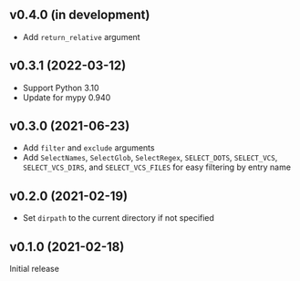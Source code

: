 v0.4.0 (in development)
-----------------------
- Add `return_relative` argument

v0.3.1 (2022-03-12)
-------------------
- Support Python 3.10
- Update for mypy 0.940

v0.3.0 (2021-06-23)
-------------------
- Add `filter` and `exclude` arguments
- Add `SelectNames`, `SelectGlob`, `SelectRegex`, `SELECT_DOTS`, `SELECT_VCS`,
  `SELECT_VCS_DIRS`, and `SELECT_VCS_FILES` for easy filtering by entry name

v0.2.0 (2021-02-19)
-------------------
- Set `dirpath` to the current directory if not specified

v0.1.0 (2021-02-18)
-------------------
Initial release
